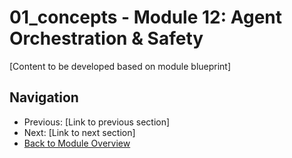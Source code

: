 # 01_concepts - Module 12: Agent Orchestration & Safety

[Content to be developed based on module blueprint]

## Navigation
- Previous: [Link to previous section]
- Next: [Link to next section]
- [Back to Module Overview](README.md)
